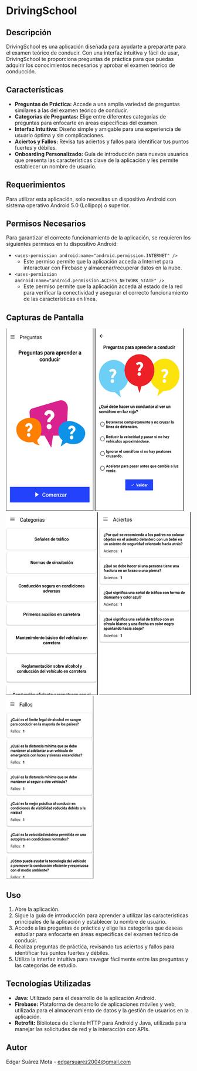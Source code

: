 # DrivingSchool

## Descripción
DrivingSchool es una aplicación diseñada para ayudarte a prepararte para el examen teórico de conducir. Con una interfaz intuitiva y fácil de usar, DrivingSchool te proporciona preguntas de práctica para que puedas adquirir los conocimientos necesarios y aprobar el examen teórico de conducción.

## Características
- **Preguntas de Práctica:** Accede a una amplia variedad de preguntas similares a las del examen teórico de conducir.
- **Categorías de Preguntas:** Elige entre diferentes categorías de preguntas para enfocarte en áreas específicas del examen.
- **Interfaz Intuitiva:** Diseño simple y amigable para una experiencia de usuario óptima y sin complicaciones.
- **Aciertos y Fallos:** Revisa tus aciertos y fallos para identificar tus puntos fuertes y débiles.
- **Onboarding Personalizado:** Guía de introducción para nuevos usuarios que presenta las características clave de la aplicación y les permite establecer un nombre de usuario.


## Requerimientos

Para utilizar esta aplicación, solo necesitas un dispositivo Android con sistema operativo Android 5.0 (Lollipop) o superior.

## Permisos Necesarios

Para garantizar el correcto funcionamiento de la aplicación, se requieren los siguientes permisos en tu dispositivo Android:

- `<uses-permission android:name="android.permission.INTERNET" />`
  - Este permiso permite que la aplicación acceda a Internet para interactuar con Firebase y almacenar/recuperar datos en la nube.
- `<uses-permission android:name="android.permission.ACCESS_NETWORK_STATE" />`
  - Este permiso permite que la aplicación acceda al estado de la red para verificar la conectividad y asegurar el correcto funcionamiento de las características en línea.

## Capturas de Pantalla
![Inicio](https://github.com/EdgarSuarezMota/DrivingSchool/blob/main/Inicio.png)
![Preguntas de Práctica](https://github.com/EdgarSuarezMota/DrivingSchool/blob/main/Preguntas.png)
![Simulacro de Examen](https://github.com/EdgarSuarezMota/DrivingSchool/blob/main/Categorias.png)
![Progreso y Estadísticas](https://github.com/EdgarSuarezMota/DrivingSchool/blob/main/Aciertos.png)
![Progreso y Estadísticas](https://github.com/EdgarSuarezMota/DrivingSchool/blob/main/Fallos.png)


## Uso
1. Abre la aplicación.
2. Sigue la guía de introducción para aprender a utilizar las características principales de la aplicación y establecer tu nombre de usuario.
3. Accede a las preguntas de práctica y elige las categorías que deseas estudiar para enfocarte en áreas específicas del examen teórico de conducir.
4. Realiza preguntas de práctica, revisando tus aciertos y fallos para identificar tus puntos fuertes y débiles.
5. Utiliza la interfaz intuitiva para navegar fácilmente entre las preguntas y las categorías de estudio.

## Tecnologías Utilizadas
- **Java:** Utilizado para el desarrollo de la aplicación Android.
- **Firebase:** Plataforma de desarrollo de aplicaciones móviles y web, utilizada para el almacenamiento de datos y la gestión de usuarios en la aplicación.
- **Retrofit:** Biblioteca de cliente HTTP para Android y Java, utilizada para manejar las solicitudes de red y la interacción con APIs.

## Autor
Edgar Suárez Mota - edgarsuarez2004@gmail.com
